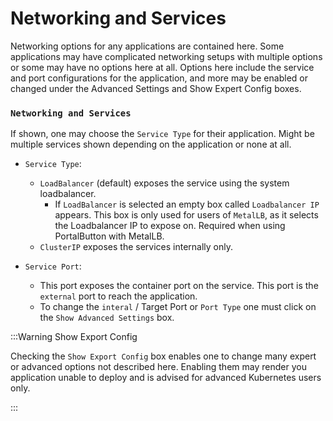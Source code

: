 # Networking and Services

Networking options for any applications are contained here. Some applications may have complicated networking setups with multiple options or some may have no options here at all. Options here include the service and port configurations for the application, and more may be enabled or changed under the Advanced Settings and Show Expert Config boxes.

### `Networking and Services`

If shown, one may choose the `Service Type` for their application. Might be multiple services shown depending on the application or none at all.

- `Service Type`:
  - `LoadBalancer` (default) exposes the service using the system loadbalancer.
    - If `LoadBalancer` is selected an empty box called `Loadbalancer IP` appears. This box is only used for users of `MetalLB`, as it selects the Loadbalancer IP to expose on. Required when using PortalButton with MetalLB.
  - `ClusterIP` exposes the services internally only.

- `Service Port`:
  - This port exposes the container port on the service. This port is the `external` port to reach the application.
  - To change the `interal` / Target Port or `Port Type` one must click on the `Show Advanced Settings` box.

:::Warning Show Export Config

Checking the `Show Export Config` box enables one to change many expert or advanced options not described here. Enabling them may render you application unable to deploy and is advised for advanced Kubernetes users only.

:::
